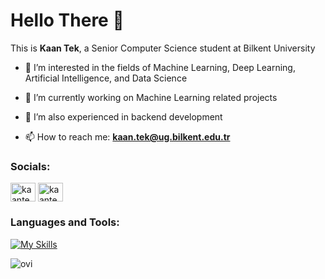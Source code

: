 <h1 align="left">Hello There 👋 </h1>

This is **Kaan Tek**, a Senior Computer Science student at Bilkent University

- 🔭 I’m interested in the fields of Machine Learning, Deep Learning, Artificial Intelligence, and Data Science

- 🌱 I’m currently working on Machine Learning related projects

- 🤝 I’m also experienced in backend development

- 📫 How to reach me: **kaan.tek@ug.bilkent.edu.tr**

<h3 align="left">Socials:</h3>
<p align="left">
<a href="https://linkedin.com/in/kaan-tek-a299bb195" target="blank"><img align="center" src="https://raw.githubusercontent.com/rahuldkjain/github-profile-readme-generator/master/src/images/icons/Social/linked-in-alt.svg" alt="kaantek" height="30" width="40" /></a>
<a href="https://www.leetcode.com/KaanTek" target="blank"><img align="center" src="https://raw.githubusercontent.com/rahuldkjain/github-profile-readme-generator/master/src/images/icons/Social/leet-code.svg" alt="kaantek" height="30" width="40" /></a>
</p>

<h3 align="left">Languages and Tools:</h3>

[![My Skills](https://skillicons.dev/icons?i=python,java,kotlin,pytorch,spring,mysql,aws)](https://skillicons.dev)

<img src="https://github-readme-stats.vercel.app/api/top-langs?username=KaanTekTr&show_icons=true&locale=en&layout=compact&theme=chartreuse-dark" alt="ovi" />
